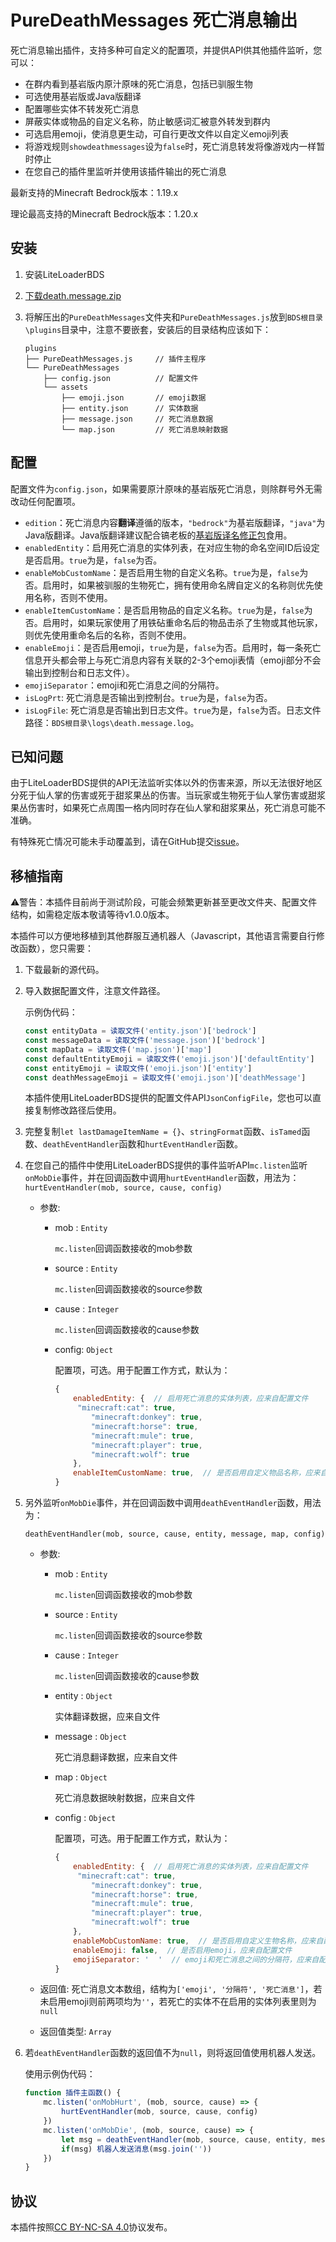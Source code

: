 # PureDeathMessages 死亡消息输出

死亡消息输出插件，支持多种可自定义的配置项，并提供API供其他插件监听，您可以：

- 在群内看到基岩版内原汁原味的死亡消息，包括已驯服生物
- 可选使用基岩版或Java版翻译
- 配置哪些实体不转发死亡消息
- 屏蔽实体或物品的自定义名称，防止敏感词汇被意外转发到群内
- 可选启用emoji，使消息更生动，可自行更改文件以自定义emoji列表
- 将游戏规则`showdeathmessages`设为`false`时，死亡消息转发将像游戏内一样暂时停止
- 在您自己的插件里监听并使用该插件输出的死亡消息

最新支持的Minecraft Bedrock版本：1.19.x

理论最高支持的Minecraft Bedrock版本：1.20.x

## 安装

1. 安装LiteLoaderBDS

2. [下载death.message.zip](https://github.com/FtyLollipop/spark-death-message/releases)

3. 将解压出的`PureDeathMessages`文件夹和`PureDeathMessages.js`放到`BDS根目录\plugins`目录中，注意不要嵌套，安装后的目录结构应该如下：

   ```
   plugins
   ├── PureDeathMessages.js     // 插件主程序
   └── PureDeathMessages
       ├── config.json          // 配置文件
       └── assets
           ├── emoji.json       // emoji数据
           ├── entity.json      // 实体数据
           ├── message.json     // 死亡消息数据
           └── map.json         // 死亡消息映射数据
   ```

## 配置

配置文件为`config.json`，如果需要原汁原味的基岩版死亡消息，则除群号外无需改动任何配置项。

- `edition`：死亡消息内容**翻译**遵循的版本，`"bedrock"`为基岩版翻译，`"java"`为Java版翻译。Java版翻译建议配合镐老板的[基岩版译名修正包](https://github.com/ff98sha/mclangcn)食用。
- `enabledEntity`：启用死亡消息的实体列表，在对应生物的命名空间ID后设定是否启用。`true`为是，`false`为否。
- `enableMobCustomName`：是否启用生物的自定义名称。`true`为是，`false`为否。启用时，如果被驯服的生物死亡，拥有使用命名牌自定义的名称则优先使用名称，否则不使用。
- `enableItemCustomName`：是否启用物品的自定义名称。`true`为是，`false`为否。启用时，如果玩家使用了用铁砧重命名后的物品击杀了生物或其他玩家，则优先使用重命名后的名称，否则不使用。
- `enableEmoji`：是否启用emoji，`true`为是，`false`为否。启用时，每一条死亡信息开头都会带上与死亡消息内容有关联的2-3个emoji表情（emoji部分不会输出到控制台和日志文件）。
- `emojiSeparator`：emoji和死亡消息之间的分隔符。
- `isLogPrt`: 死亡消息是否输出到控制台。`true`为是，`false`为否。
- `isLogFile`: 死亡消息是否输出到日志文件。`true`为是，`false`为否。日志文件路径：`BDS根目录\logs\death.message.log`。

## 已知问题

由于LiteLoaderBDS提供的API无法监听实体以外的伤害来源，所以无法很好地区分死于仙人掌的伤害或死于甜浆果丛的伤害。当玩家或生物死于仙人掌伤害或甜浆果丛伤害时，如果死亡点周围一格内同时存在仙人掌和甜浆果丛，死亡消息可能不准确。

有特殊死亡情况可能未手动覆盖到，请在GitHub提交[issue](https://github.com/FtyLollipop/spark-death-message/issues)。

## 移植指南

⚠️警告：本插件目前尚于测试阶段，可能会频繁更新甚至更改文件夹、配置文件结构，如需稳定版本敬请等待v1.0.0版本。

本插件可以方便地移植到其他群服互通机器人（Javascript，其他语言需要自行修改函数），您只需要：

1. 下载最新的源代码。

2. 导入数据配置文件，注意文件路径。

   示例伪代码：

   ```javascript
   const entityData = 读取文件('entity.json')['bedrock']
   const messageData = 读取文件('message.json')['bedrock']
   const mapData = 读取文件('map.json')['map']
   const defaultEntityEmoji = 读取文件('emoji.json')['defaultEntity']
   const entityEmoji = 读取文件('emoji.json')['entity']
   const deathMessageEmoji = 读取文件('emoji.json')['deathMessage']
   ```

   本插件使用LiteLoaderBDS提供的配置文件API`JsonConfigFile`，您也可以直接复制修改路径后使用。

3. 完整复制`let lastDamageItemName = {}`、`stringFormat`函数、`isTamed`函数、`deathEventHandler`函数和`hurtEventHandler`函数。

4. 在您自己的插件中使用LiteLoaderBDS提供的事件监听API`mc.listen`监听`onMobDie`事件，并在回调函数中调用`hurtEventHandler`函数，用法为：`hurtEventHandler(mob, source, cause, config)`

   - 参数:

     - mob : `Entity`

       `mc.listen`回调函数接收的mob参数

     - source : `Entity`

       `mc.listen`回调函数接收的source参数

     - cause : `Integer`

       `mc.listen`回调函数接收的cause参数

     - config: `Object`

       配置项，可选。用于配置工作方式，默认为：

       ```javascript
       {
           enabledEntity: {  // 启用死亡消息的实体列表，应来自配置文件
           	"minecraft:cat": true,
               "minecraft:donkey": true,
               "minecraft:horse": true,
               "minecraft:mule": true,
               "minecraft:player": true,
               "minecraft:wolf": true
           },
           enableItemCustomName: true,  // 是否启用自定义物品名称，应来自配置文件
       }
       ```

5. 另外监听`onMobDie`事件，并在回调函数中调用`deathEventHandler`函数，用法为：

   `deathEventHandler(mob, source, cause, entity, message, map, config)`

   - 参数:

     - mob : `Entity`

       `mc.listen`回调函数接收的mob参数

     - source : `Entity`

       `mc.listen`回调函数接收的source参数

     - cause : `Integer`

       `mc.listen`回调函数接收的cause参数

     - entity : `Object`

       实体翻译数据，应来自文件

     - message : `Object`

       死亡消息翻译数据，应来自文件

     - map : `Object`

       死亡消息数据映射数据，应来自文件

     - config : `Object`

       配置项，可选。用于配置工作方式，默认为：

       ```javascript
       {
           enabledEntity: {  // 启用死亡消息的实体列表，应来自配置文件
           	"minecraft:cat": true,
               "minecraft:donkey": true,
               "minecraft:horse": true,
               "minecraft:mule": true,
               "minecraft:player": true,
               "minecraft:wolf": true
           },
           enableMobCustomName: true,  // 是否启用自定义生物名称，应来自配置文件
           enableEmoji: false,  // 是否启用emoji，应来自配置文件
           emojiSeparator: '  '  // emoji和死亡消息之间的分隔符，应来自配置文件
       }
       ```

   - 返回值: 死亡消息文本数组，结构为`['emoji', '分隔符', '死亡消息']`，若未启用emoji则前两项均为`''`，若死亡的实体不在启用的实体列表里则为`null`

   - 返回值类型: `Array`

6. 若`deathEventHandler`函数的返回值不为`null`，则将返回值使用机器人发送。

   使用示例伪代码：

   ```javascript
   function 插件主函数() {
       mc.listen('onMobHurt', (mob, source, cause) => {
           hurtEventHandler(mob, source, cause, config)
       })
       mc.listen('onMobDie', (mob, source, cause) => {
           let msg = deathEventHandler(mob, source, cause, entity, message, map, config)
           if(msg) 机器人发送消息(msg.join(''))
       })
   }
   ```

## 协议

本插件按照[CC BY-NC-SA 4.0](https://creativecommons.org/licenses/by-nc-sa/4.0/deed.zh-Hans)协议发布。